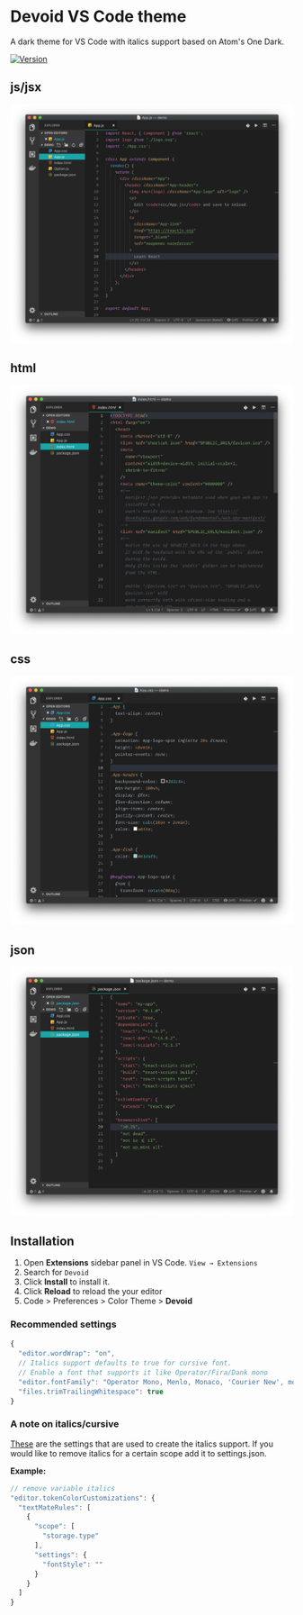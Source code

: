 # Devoid VS Code theme

A dark theme for VS Code with italics support based on Atom's One Dark.

[![Version](https://vsmarketplacebadge.apphb.com/version/dev01d.devoid-theme.svg)](https://marketplace.visualstudio.com/items?itemName=dev01d.devoid-theme)

## js/jsx

![Preview jsx](https://raw.githubusercontent.com/dev01d/devoid-theme/master/images/jsx.png)

## html

![Preview html](https://raw.githubusercontent.com/dev01d/devoid-theme/master/images/html.png)

## css

![Preview css](https://raw.githubusercontent.com/dev01d/devoid-theme/master/images/css.png)

## json

![Preview json](https://raw.githubusercontent.com/dev01d/devoid-theme/master/images/json.png)

## Installation

1. Open **Extensions** sidebar panel in VS Code. `View → Extensions`
2. Search for `Devoid`
3. Click **Install** to install it.
4. Click **Reload** to reload the your editor
5. Code > Preferences > Color Theme > **Devoid**

### Recommended settings

```javascript
{
  "editor.wordWrap": "on",
  // Italics support defaults to true for cursive font.
  // Enable a font that supports it like Operator/Fira/Dank mono
  "editor.fontFamily": "Operator Mono, Menlo, Monaco, 'Courier New', monospace",
  "files.trimTrailingWhitespace": true
}
```

### A note on italics/cursive

[These](https://gist.github.com/dev01d/2afddac00b14d61b753182f233951c30) are the settings that are used to create the italics support. If you would like to remove italics for a certain scope add it to settings.json.

**Example:**

```javascript
// remove variable italics
"editor.tokenColorCustomizations": {
  "textMateRules": [
    {
      "scope": [
        "storage.type"
      ],
      "settings": {
        "fontStyle": ""
      }
    }
  ]
}
```
